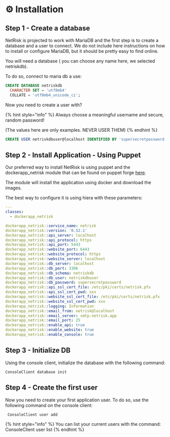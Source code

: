 # ⚙️ Installation

## Step 1 - Create a database

NetRisk is projected to work with MariaDB and the first step is to create a database and a user to connect. We do not include here instructions on how to install or configure MariaDB, but it should be pretty easy to find online.&#x20;



You will need a database ( you can choose any name here, we selected netriskdb).&#x20;

To do so, connect to maria db a use:

```sql
CREATE DATABASE netriskdb
  CHARACTER SET = 'utf8mb4'
  COLLATE = 'utf8mb4_unicode_ci';
```

Now you need to create a user with?

{% hint style="info" %}
Always choose a meaningful username and secure, random password!&#x20;

(The values here are only examples. NEVER USER THEM)
{% endhint %}

```sql
CREATE USER netriskdbuser@localhost IDENTIFIED BY 'supersecretpassword';
```

## Step 2 - Install Application - Using Puppet

Our preferred way to install NetRisk is using puppet and the dockerapp\_netrisk module that can be found on puppet forge [here](https://forge.puppet.com/modules/ffquintella/dockerapp\_netrisk/readme).&#x20;

The module will install the application using docker and download the images.&#x20;

The best way to configure it is using hiera with these parameters:

```yaml
---
classes:
  - dockerapp_netrisk

dockerapp_netrisk::service_name: netrisk
dockerapp_netrisk::version: '0.52.1'
dockerapp_netrisk::api_server: localhost
dockerapp_netrisk::api_protocol: https
dockerapp_netrisk::api_port: 5443
dockerapp_netrisk::website_port: 6443
dockerapp_netrisk::website_protocol: https
dockerapp_netrisk::website_server: localhost
dockerapp_netrisk::db_server: localhost
dockerapp_netrisk::db_port: 3306
dockerapp_netrisk::db_schema: netriskdb
dockerapp_netrisk::db_user: netriskdbuser
dockerapp_netrisk::db_password: supersecretpassword
dockerapp_netrisk::api_ssl_cert_file: /etc/pki/certs/netrisk.pfx
dockerapp_netrisk::api_ssl_cert_pwd: xxx
dockerapp_netrisk::website_ssl_cert_file: /etc/pki/certs/netrisk.pfx
dockerapp_netrisk::website_ssl_cert_pwd: xxx
dockerapp_netrisk::logging: Information
dockerapp_netrisk::email_from: netrisk@localhost
dockerapp_netrisk::email_server: smtp.netrisk.app
dockerapp_netrisk::email_port: 25
dockerapp_netrisk::enable_api: true
dockerapp_netrisk::enable_website: true
dockerapp_netrisk::enable_console: true 
```



## Step 3 - Initialize DB

Using the console client, initialize the database with the following command:

```
ConsoleClient database init
```



## Step 4 - Create the first user

Now you need to create your first application user. To do so, use the following command on the console client:

```
 ConsoleClient user add
```

{% hint style="info" %}
You can list your current users with the command: ConsoleClient user list
{% endhint %}
